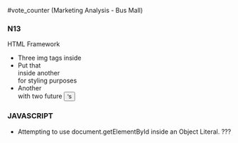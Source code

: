 #vote_counter (Marketing Analysis - Bus Mall)

### N13
HTML Framework
+ Three img tags inside <div>
+ Put that <div> inside another <div> for styling purposes
+ Another <div> with two future <button>'s

### JAVASCRIPT
+ Attempting to use document.getElementById inside an Object Literal. ???
